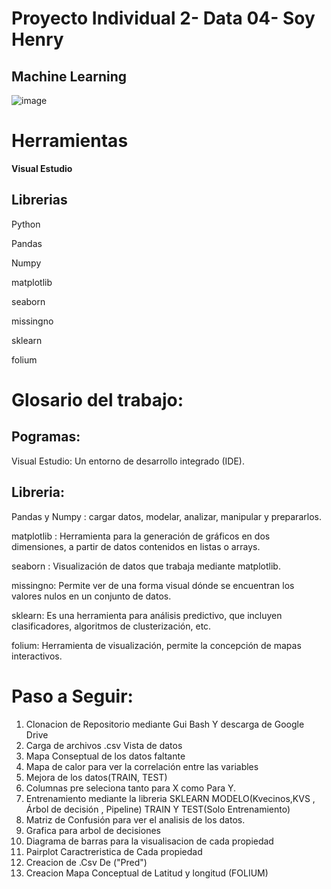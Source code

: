 # Proyecto Individual 2- Data 04- Soy Henry   
## Machine Learning
![image](https://user-images.githubusercontent.com/108296379/182138583-9011699a-f009-4454-885e-80dca182b6c8.png)

# Herramientas

**Visual Estudio**

## Librerias

Python

Pandas 

Numpy

matplotlib

seaborn 

missingno

sklearn

folium

# Glosario del trabajo:

## Pogramas:

Visual Estudio: Un entorno de desarrollo integrado (IDE).

## Libreria:

Pandas y Numpy : cargar datos, modelar, analizar, manipular y prepararlos.

matplotlib : Herramienta para la generación de gráficos en dos dimensiones, a partir de datos contenidos en listas o arrays.

seaborn  : Visualización de datos que trabaja mediante matplotlib.

missingno: Permite ver de una forma visual dónde se encuentran los valores nulos en un conjunto de datos.

sklearn: Es una herramienta para análisis predictivo, que incluyen clasificadores, algoritmos de clusterización, etc. 

folium: Herramienta de visualización, permite la concepción de mapas interactivos.

# Paso a Seguir:
1. Clonacion de Repositorio mediante Gui Bash Y descarga de Google Drive
2. Carga de archivos .csv Vista de datos 
3. Mapa Conseptual de los datos faltante
4. Mapa de calor para ver la correlación entre las variables
5. Mejora de los datos(TRAIN, TEST)
6. Columnas pre seleciona tanto para X como Para Y.
7. Entrenamiento mediante la libreria SKLEARN MODELO(Kvecinos,KVS , Árbol de decisión , Pipeline) TRAIN Y TEST(Solo Entrenamiento)
8. Matriz de Confusión para ver el analisis de los datos.  
9. Grafica para arbol de decisiones
10. Diagrama de barras para la visualisacion de cada propiedad  
11. Pairplot Caractreristica de Cada propiedad
12. Creacion de .Csv De ("Pred")
13. Creacion Mapa Conceptual de Latitud y longitud (FOLIUM)


